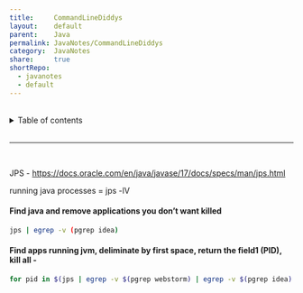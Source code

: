 ```yaml
--- 
title:     CommandLineDiddys    
layout:    default    
parent:    Java    
permalink: JavaNotes/CommandLineDiddys    
category:  JavaNotes    
share:     true    
shortRepo:  
  - javanotes  
  - default    
--- 
```

  
  
<br/>  
  
<details markdown="block">        
<summary>        
Table of contents        
</summary>        
{: .text-delta }        
1. TOC        
{:toc}        
</details>        
  
<br/>        
  
***        
  
<br/>        
  
JPS - https://docs.oracle.com/en/java/javase/17/docs/specs/man/jps.html  
  
running java processes = jps -lV  
  
#### Find java and remove applications you don’t want killed  
  
```bash  
jps | egrep -v (pgrep idea)  
```  
  
#### Find apps running jvm, deliminate by first space, return the field1 (PID), kill all -  
  
```bash  
for pid in $(jps | egrep -v $(pgrep webstorm) | egrep -v $(pgrep idea)| egrep -v $(pgrep jps) | cut -d' ' -f1); do kill -9 $pid; done  
```